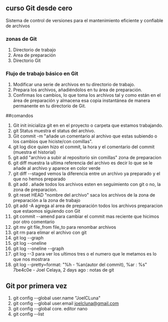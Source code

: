 ## curso Git desde cero 
Sistema de control de versiones para el mantenimiento eficiente y confiable de archivos

### zonas de  Git 
1. Directorio de trabajo 
2. Area de preparación
3. Directorio Git 

### Flujo de trabajo básico en Git
1. Modificar una serie de archivos en tu directorio  de trabajo.
2. Prepara los archivos, añadiéndolos en tu área de preparación. 
2. Confirmas los cambios, lo que toma los archivos tal y como están en el área de preparación y almacena esa copia instantánea de manera permanente en tu directorio de Git.

##comandos
1. Git init inicializa git en en el proyecto o carpeta que estamos trabajando.
2. git Status muestra el status del archivo.
3. Git commit -m "añade un comentario al archivo que estas subiendo o los cambios que hiciste/con comillas".
4. git log dice quien hizo el commit, la hora y el comentario del commit (muestra el historial)
5. git add  "archivo a subir al repositorio sin comillas" zona de preparacion 
6. git diff muestra la ultima referencia del archivo es decir lo que se le añade al archivo y aparece en color verde 
7. git diff --staged vemos la diferencia entre un archivo ya preparado y el que no hemos preparado 
8. git add . añade todos los archivos esten en seguimiento con git o no, la zona de preparacion.
9. git reset HEAD "nombre del archivo" saca los archivos de la zona de preparación a la zona de trabajo 
10. git add -A agrega al area de preparación todos los archivos preparacion que estaomos siguiendo con Git
11. git commit --amend para cambiar el commit mas reciente que hicimos por otro comentario 
12. git mv git file_from file_to  para renombar archivos 
13. git rm  para elimar el archivo con git 
14. git log --graph 
15. git log --oneline
16. git log --oneline --graph
17. git log --3 para ver los ultimos tres o el numero que le metamos es lo que nos mostrara
18. git log --pretty=format: "%h - %an(autor del commit),  %ar : %s"
                   7be4c0e - Joel Celaya,  2 days ago : notas de git


## Git por primera vez 
1. git config --global user.name "JoelCLuna" 
2. git config --global user.email joelcluna@gmail.com
3. git config --global core. editor nano 
3. git config --list 

## 

##

##